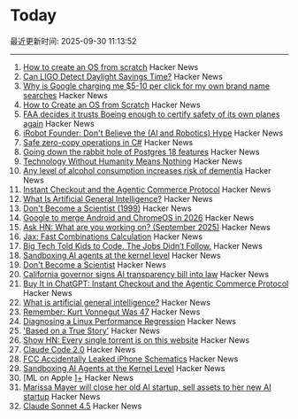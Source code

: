 # Today

最近更新时间: 2025-09-30 11:13:52

--- 
1. [How to create an OS from scratch](https://github.com/cfenollosa/os-tutorial) Hacker News
2. [Can LIGO Detect Daylight Savings Time?](https://arxiv.org/abs/2509.11849) Hacker News
3. [Why is Google charging me $5-10 per click for my own brand name searches](https://news.ycombinator.com/item?id=45420751) Hacker News
4. [How to Create an OS from Scratch](https://github.com/cfenollosa/os-tutorial) Hacker News
5. [FAA decides it trusts Boeing enough to certify safety of its own planes again](https://www.theregister.com/2025/09/29/faa_decides_it_trusts_boeing/) Hacker News
6. [iRobot Founder: Don't Believe the (AI and Robotics) Hype](https://crazystupidtech.com/2025/09/29/irobot-founder-dont-believe-the-ai-robotics-hype/) Hacker News
7. [Safe zero-copy operations in C#](https://ssg.dev/safe-zero-copy-operations-in-c/) Hacker News
8. [Going down the rabbit hole of Postgres 18 features](https://xata.io/blog/going-down-the-rabbit-hole-of-postgres-18-features) Hacker News
9. [Technology Without Humanity Means Nothing](https://moneo.com.tr/blog/technology-without-humanity-means-nothing) Hacker News
10. [Any level of alcohol consumption increases risk of dementia](https://www.ox.ac.uk/news/2025-09-24-any-level-alcohol-consumption-increases-risk-dementia) Hacker News
11. [Instant Checkout and the Agentic Commerce Protocol](https://openai.com/index/buy-it-in-chatgpt/) Hacker News
12. [What Is Artificial General Intelligence?](https://arxiv.org/abs/2503.23923) Hacker News
13. [Don't Become a Scientist (1999)](https://yangxiao.cs.ua.edu/Don%27t%20Become%20a%20Scientist!.htm) Hacker News
14. [Google to merge Android and ChromeOS in 2026](https://www.theregister.com/2025/09/25/google_android_chromeos/) Hacker News
15. [Ask HN: What are you working on? (September 2025)](https://news.ycombinator.com/item?id=45418675) Hacker News
16. [Jax: Fast Combinations Calculation](https://github.com/phoenicyan/combinadics) Hacker News
17. [Big Tech Told Kids to Code. The Jobs Didn’t Follow.](https://www.nytimes.com/2025/09/29/podcasts/the-daily/big-tech-told-kids-to-code-the-jobs-didnt-follow.html) Hacker News
18. [Sandboxing AI agents at the kernel level](https://www.greptile.com/blog/sandboxing-agents-at-the-kernel-level) Hacker News
19. [Don't Become a Scientist](https://yangxiao.cs.ua.edu/Don%27t%20Become%20a%20Scientist!.htm) Hacker News
20. [California governor signs AI transparency bill into law](https://www.gov.ca.gov/2025/09/29/governor-newsom-signs-sb-53-advancing-californias-world-leading-artificial-intelligence-industry/) Hacker News
21. [Buy It in ChatGPT: Instant Checkout and the Agentic Commerce Protocol](https://openai.com/index/buy-it-in-chatgpt/) Hacker News
22. [What is artificial general intelligence?](https://arxiv.org/abs/2503.23923) Hacker News
23. [Remember: Kurt Vonnegut Was 47](https://www.joanwestenberg.com/p/remember-kurt-vonnegut-was-47) Hacker News
24. [Diagnosing a Linux Performance Regression](https://automattic.com/2024/03/14/systems-report-linux-performance-regression/) Hacker News
25. ['Based on a True Story'](https://informationisbeautiful.net/visualizations/based-on-a-true-true-story/) Hacker News
26. [Show HN: Every single torrent is on this website](https://infohash.lol/) Hacker News
27. [Claude Code 2.0](https://www.npmjs.com/package/@anthropic-ai/claude-code) Hacker News
28. [FCC Accidentally Leaked iPhone Schematics](https://www.engadget.com/big-tech/fcc-accidentally-leaked-iphone-schematics-potentially-giving-rivals-a-peek-at-company-secrets-154551807.html) Hacker News
29. [Sandboxing AI Agents at the Kernel Level](https://www.greptile.com/blog/sandboxing-agents-at-the-kernel-level) Hacker News
30. [ML on Apple ][+](https://mdcramer.github.io/apple-2-blog/k-means/) Hacker News
31. [Marissa Mayer will close her old AI startup, sell assets to her new AI startup](https://techcrunch.com/2025/09/29/marissa-mayer-will-close-her-old-startup-sell-assets-to-her-new-startup/) Hacker News
32. [Claude Sonnet 4.5](https://www.anthropic.com/news/claude-sonnet-4-5) Hacker News
